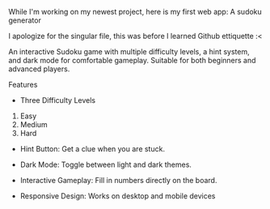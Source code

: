 While I'm working on my newest project, here is my first web app: A sudoku generator

I apologize for the singular file, this was before I learned Github ettiquette :<

An interactive Sudoku game with multiple difficulty levels, a hint system, and dark mode for comfortable gameplay. Suitable for both beginners and advanced players.

Features

- Three Difficulty Levels
1. Easy
2. Medium
3. Hard
- Hint Button: Get a clue when you are stuck.

- Dark Mode: Toggle between light and dark themes.

- Interactive Gameplay: Fill in numbers directly on the board.

- Responsive Design: Works on desktop and mobile devices

  
